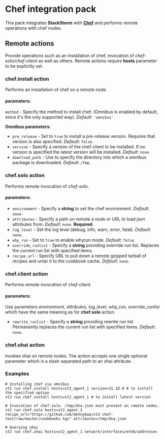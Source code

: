# Chef integration pack

This pack integrates **StackStorm** with [**Chef**](https://www.chef.io/) and performs remote operations with chef nodes.

## Remote actions

Provide operations such as an installation of chef, invocation of *chef-solo/chef-client* as well as others. Remote actions require **hosts** parameter to be explicitly set.

### __chef.install action__

Performs an installation of chef on a remote node.

#### parameters:

`method` - Specify the method to install chef. (Omnibus is enabled by default, since it's the only supported way). *Default*: `'omnibus'`.

**Omnibus parameters:**

* `pre_release` - Set to `true` to install a pre-release version. Requires that version is also specified. *Default*: `false`.
* `version` - Specify a version of the chef-client to be installed. If no version is specified the latest version will be installed. *Default*: `none`.
* `download_path` - Use to specify the directory into which a omnibus package is downloaded. *Default*: `/tmp`.

### __chef.solo action__

Performs remote invocation of *chef-solo*.

#### parameters:

* `environment` - Specify a **string** to set the chef environment. *Default*: `none`.
* `attributes` - Specify a path on remote a node or URL to load json attributes from. *Default*: `none`. **Required**.
* `log_level` - Set the log level (debug, info, warn, error, fatal). *Default*: `none`.
* `why_run` - Set to `true` to enable whyrun mode. *Default*: `false`.
* `override_runlist` - Specify a **string** providing override run list. Replaces the current run list with specified items.
* `recipe_url` - Specify URL to pull down a remote gzipped tarball of recipes and untar it to the cookbook cache. *Default*: `none`.

### __chef.client action__

Performs remote invocation of *chef-client*.

#### parameters:

Use parameters *environment, attributes, log_level, why_run, override_runlist* which have the same meaning as for **chef.solo** action.

* `rewrite_runlist` - Specify a **string** providing rewrite run list. Permanently replaces the current run list with specified items. *Default*: `none`.
 
### __chef.ohai action__

Invokes ohai on remote nodes. The action accepts one single optional parameter which is a slash separated path to an ohai attribute.

### Examples
```shell
# Installing chef via omnibus
st2 run chef.install hosts=st2_agent_1 version=11.18.0 # to install the specified option
st2 run chef.install hosts=st2_agent_1 # to install latest version

# Invocation of chef-solo. /tmp/dna.json must present on remote nodes.
st2 run chef.solo hosts=st2_agent_1 recipe_url="https://github.com/dennybaa/st2-chef-test/raw/master/cookbooks.tgz" attributes=/tmp/dna.json 

# Querying ohai
st2 run chef.ohai hosts=st2_agent_1 network/interfaces/eth0/addresses
```
